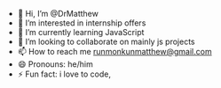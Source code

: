 - 👋 Hi, I’m @DrMatthew
- 👀 I’m interested in internship offers
- 🌱 I’m currently learning JavaScript 
- 💞️ I’m looking to collaborate on mainly js projects 
- 📫 How to reach me runmonkunmatthew@gmail.com
- 😄 Pronouns: he/him 
- ⚡ Fun fact: i love to code,

<!---
DrMatthew1/DrMatthew1 is a ✨ special ✨ repository because its `README.md` (this file) appears on your GitHub profile.
You can click the Preview link to take a look at your changes.
--->
